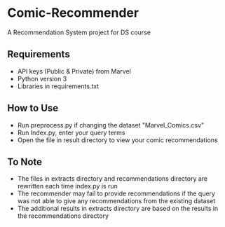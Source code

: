 # Comic-Recommender
A Recommendation System project for DS course

## Requirements
- API keys (Public & Private) from Marvel
- Python version 3
- Libraries in requirements.txt

## How to Use
- Run preprocess.py if changing the dataset "Marvel_Comics.csv"
- Run Index.py, enter your query terms
- Open the file in result directory to view your comic recommendations

## To Note
- The files in extracts directory and recommendations directory are rewritten each time index.py is run
- The recommender may fail to provide recommendations if the query was not able to give any recommendations from the existing dataset
- The additional results in extracts directory are based on the results in the recommendations directory
